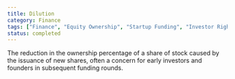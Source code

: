 ```yaml
---
title: Dilution
category: Finance
tags: ["Finance", "Equity Ownership", "Startup Funding", "Investor Rights"]
status: completed
---
```

The reduction in the ownership percentage of a share of stock caused by the issuance of new shares, often a concern for early investors and founders in subsequent funding rounds.